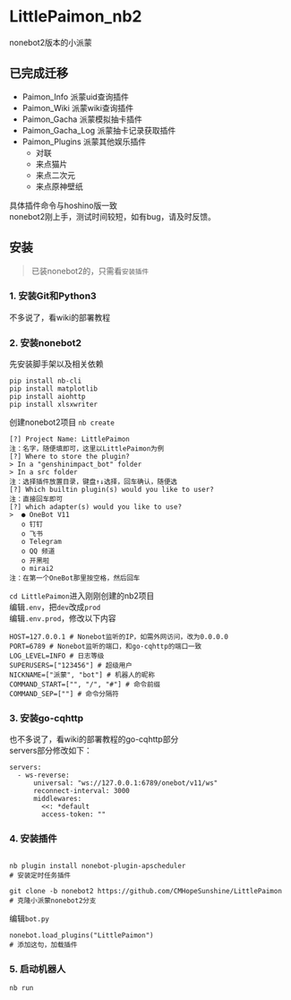 # LittlePaimon_nb2
nonebot2版本的小派蒙

## 已完成迁移
- Paimon_Info 派蒙uid查询插件
- Paimon_Wiki 派蒙wiki查询插件
- Paimon_Gacha 派蒙模拟抽卡插件
- Paimon_Gacha_Log 派蒙抽卡记录获取插件
- Paimon_Plugins 派蒙其他娱乐插件
  * 对联
  * 来点猫片
  * 来点二次元
  * 来点原神壁纸

具体插件命令与hoshino版一致<br>
nonebot2刚上手，测试时间较短，如有bug，请及时反馈。


## 安装
> 已装nonebot2的，只需看`安装插件`
### 1. 安装Git和Python3
不多说了，看wiki的部署教程

### 2. 安装nonebot2
先安装脚手架以及相关依赖
```
pip install nb-cli
pip install matplotlib
pip install aiohttp
pip install xlsxwriter
```
创建nonebot2项目
`nb create`
```
[?] Project Name: LittlePaimon
注：名字，随便填即可，这里以LittlePaimon为例
[?] Where to store the plugin?
> In a "genshinimpact_bot" folder
> In a src folder
注：选择插件放置目录，键盘↑↓选择，回车确认，随便选
[?] Which builtin plugin(s) would you like to user?
注：直接回车即可
[?] which adapter(s) would you like to use?
>  ● OneBot V11
   o 钉钉
   o 飞书
   o Telegram
   o QQ 频道
   o 开黑啦
   o mirai2
注：在第一个OneBot那里按空格，然后回车
```
`cd LittlePaimon`进入刚刚创建的nb2项目<br>
编辑`.env`，把`dev`改成`prod`<br>
编辑`.env.prod`，修改以下内容
```
HOST=127.0.0.1 # Nonebot监听的IP，如需外网访问，改为0.0.0.0
PORT=6789 # Nonebot监听的端口，和go-cqhttp的端口一致
LOG_LEVEL=INFO # 日志等级
SUPERUSERS=["123456"] # 超级用户
NICKNAME=["派蒙", "bot"] # 机器人的昵称
COMMAND_START=["", "/", "#"] # 命令前缀
COMMAND_SEP=[""] # 命令分隔符
```

### 3. 安装go-cqhttp
也不多说了，看wiki的部署教程的go-cqhttp部分<br>
servers部分修改如下：
```
servers:
  - ws-reverse:
      universal: "ws://127.0.0.1:6789/onebot/v11/ws"
      reconnect-interval: 3000
      middlewares:
        <<: *default
        access-token: ""
```

### 4. 安装插件
```

nb plugin install nonebot-plugin-apscheduler
# 安装定时任务插件

git clone -b nonebot2 https://github.com/CMHopeSunshine/LittlePaimon
# 克隆小派蒙nonebot2分支
```
编辑`bot.py`
```
nonebot.load_plugins("LittlePaimon")
# 添加这句，加载插件
```

### 5. 启动机器人
`nb run`
